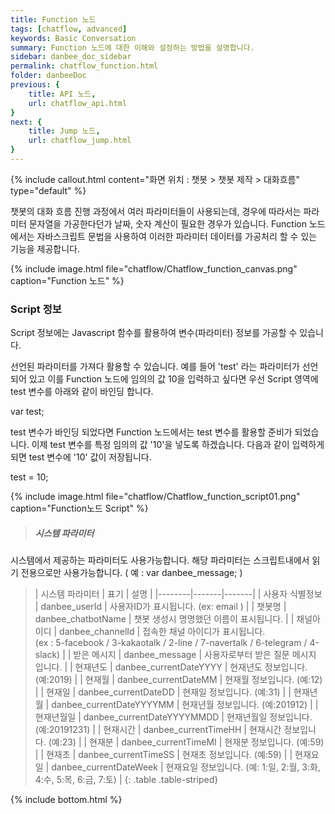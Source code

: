 ```yaml
---
title: Function 노드 
tags: [chatflow, advanced]
keywords: Basic Conversation
summary: Function 노드에 대한 이해와 설정하는 방법을 설명합니다.
sidebar: danbee_doc_sidebar
permalink: chatflow_function.html
folder: danbeeDoc
previous: {
    title: API 노드,
    url: chatflow_api.html
}
next: {
    title: Jump 노드,
    url: chatflow_jump.html
}
---
```


{% include callout.html content="화면 위치 : 챗봇 > 챗봇 제작 > 대화흐름" type="default" %}

챗봇의 대화 흐름 진행 과정에서 여러 파라미터들이 사용되는데, 경우에 따라서는 파라미터 문자열을 가공한다던가 날짜, 숫자 계산이 필요한 경우가 있습니다. 
Function 노드에서는 자바스크립트 문법을 사용하여 이러한 파라미터 데이터를 가공처리 할 수 있는 기능을 제공합니다. 

{% include image.html file="chatflow/Chatflow_function_canvas.png"  caption="Function 노드" %}

### Script 정보

Script 정보에는 Javascript 함수를 활용하여 변수(파라미터) 정보를 가공할 수 있습니다. 

선언된 파라미터를 가져다 활용할 수 있습니다.
예를 들어 'test' 라는 파라미터가 선언되어 있고 이를 Function 노드에 임의의 값 10을 입력하고 싶다면
우선 Script 영역에 test 변수를 아래와 같이 바인딩 합니다. 

var test;

test 변수가 바인딩 되었다면 Function 노드에서는 test 변수를 활용할 준비가 되었습니다. 
이제 test 변수를 특정 임의의 값 '10'을 넣도록 하겠습니다. 
다음과 같이 입력하게 되면 test 변수에 '10' 값이 저장됩니다. 

test = 10;

{% include image.html file="chatflow/Chatflow_function_script01.png"  caption="Function노드 Script" %}

>##### 시스템 파라미터
시스템에서 제공하는 파라미터도 사용가능합니다. 해당 파라미터는 스크립트내에서 읽기 전용으로만 사용가능합니다. ( 예 : var danbee_message; )

>| 시스템 파라미터 | 표기 | 설명 | 
|--------|-------|-------|
| 사용자 식별정보 | danbee_userId | 사용자ID가 표시됩니다. (ex: email ) |
| 챗봇명 | danbee_chatbotName | 챗봇 생성시 명명했던 이름이 표시됩니다.  |
| 채널아이디 | danbee_channelId | 접속한 채널 아이디가 표시됩니다. <br/>(ex : 5-facebook / 3-kakaotalk / 2-line / 7-navertalk / 6-telegram / 4-slack)  |
| 받은 메시지 | danbee_message | 사용자로부터 받은 질문 메시지 입니다. |
| 현재년도 | danbee_currentDateYYYY | 현재년도 정보입니다. (예:2019) |
| 현재월 | danbee_currentDateMM | 현재월 정보입니다. (예:12) |
| 현재일 | danbee_currentDateDD | 현재일 정보입니다. (예:31) |
| 현재년월 | danbee_currentDateYYYYMM | 현재년월 정보입니다. (예:201912) |
| 현재년월일 | danbee_currentDateYYYYMMDD | 현재년월일 정보입니다. (예:20191231) |
| 현재시간 | danbee_currentTimeHH | 현재시간 정보입니다. (예:23) |
| 현재분 | danbee_currentTimeMI | 현재분 정보입니다. (예:59) |
| 현재초 | danbee_currentTimeSS | 현재초 정보입니다. (예:59) |
| 현재요일 | danbee_currentDateWeek | 현재요일 정보입니다. (예: 1:일, 2:월, 3:화, 4:수, 5:목, 6:금, 7:토) |
{: .table .table-striped}
<!-- 
### 샘플 시나리오 (랜덤 분기 테스트)

Function 노드에 Javascript 함수를 활용하여 랜덤으로 Speak 노드를 실행하도록 샘플 시나리오를 설정해 보겠습니다. 
해당 시나리오는 Function 노드에서 0 ~ 2 에 한정한 랜덤 수를 발생하여 randomNum 변수(파라미터)에 값을 저장하게 되고 Split 노드에서 randomNum 값을 기준으로
'램덤1', '램덤2', '랜덤3' Speak 노드를 선택하여 실행하게 됩니다. 

{% include image.html file="chatflow/Chatflow_function_random01.png"  caption="랜덤 테스트 시나리오" %}

#### [랜덤 테스트] Listen 노드 설정

Listen 노드에서는 램덤 수를 담기 위한 변수 randomNum을 설정합니다. 

{% include image.html file="chatflow/Chatflow_function_random02.png"  caption="Listen 노드 설정" %}

#### [랜덤 함수] Function 노드 설정

Function 노드에서 랜덤 수를 발생하기 위해 Javascript 함수를 아래와 같이 입력합니다. 

{% include image.html file="chatflow/Chatflow_function_random03.png"  caption="Function 노드 설정" %}

#### [랜덤 분기] Split 노드 설정

Split 노드에 조건을 다음과 같이 randomNum 값이 0, 경우에는 '램덤1'을 1일 경우에는 '램덤2', 2일 경우에는 '랜덤3'을 실행하도록 설정합니다.

{% include image.html file="chatflow/Chatflow_function_random04.png"  caption="Split 노드 설정" %}

#### [랜덤1, 랜덤2, 랜덤3] Speak 노드 설정

'램덤1', '램덤2','램덤3' Speak 노드는 단순히 기본 메시지를 출력하도록 설정합니다.

{% include image.html file="chatflow/Chatflow_function_random05.png"  caption="[랜덤1] Speak 노드 설정" %}

{% include image.html file="chatflow/Chatflow_function_random06.png"  caption="[랜덤2] Speak 노드 설정" %}

{% include image.html file="chatflow/Chatflow_function_random07.png"  caption="[랜덤3] Speak 노드 설정" %}


#### 테스트

랜덤 분기 테스트를 실행해 보면 다음과 같이 같은 질문에 무작위로 다른 메시지를 내뱉게 됩니다. 

{% include image.html file="chatflow/Chatflow_function_sampleTest.png"  caption="랜덤 분기 테스트 결과" %} -->



{% include bottom.html %}
